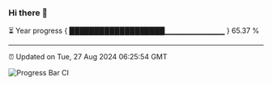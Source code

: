 ### Hi there 👋

⏳ Year progress { ███████████████████▁▁▁▁▁▁▁▁▁▁▁ } 65.37 %

---

⏰ Updated on Tue, 27 Aug 2024 06:25:54 GMT

![Progress Bar CI](https://github.com/liununu/liununu/workflows/Progress%20Bar%20CI/badge.svg)

